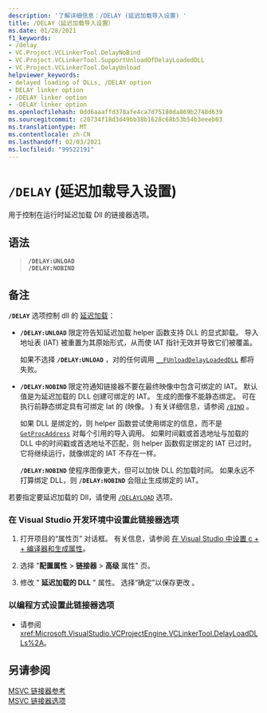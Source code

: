 ```yaml
---
description: '了解详细信息：/DELAY (延迟加载导入设置) '
title: /DELAY（延迟加载导入设置）
ms.date: 01/28/2021
f1_keywords:
- /delay
- VC.Project.VCLinkerTool.DelayNoBind
- VC.Project.VCLinkerTool.SupportUnloadOfDelayLoadedDLL
- VC.Project.VCLinkerTool.DelayUnload
helpviewer_keywords:
- delayed loading of DLLs, /DELAY option
- DELAY linker option
- /DELAY linker option
- -DELAY linker option
ms.openlocfilehash: 0dd6aaaffd378afe4ca7d75180da869b2748d639
ms.sourcegitcommit: c20734f18d3d49bb38b1628c68b53b54b3eeeb03
ms.translationtype: MT
ms.contentlocale: zh-CN
ms.lasthandoff: 02/03/2021
ms.locfileid: "99522191"
---
```

# <a name="delay-delay-load-import-settings"></a>`/DELAY` (延迟加载导入设置) 

用于控制在运行时延迟加载 Dll 的链接器选项。

## <a name="syntax"></a>语法

> **`/DELAY:UNLOAD`**\
> **`/DELAY:NOBIND`**

## <a name="remarks"></a>备注

**`/DELAY`** 选项控制 dll 的 [延迟加载](linker-support-for-delay-loaded-dlls.md)：

- **`/DELAY:UNLOAD`** 限定符告知延迟加载 helper 函数支持 DLL 的显式卸载。 导入地址表 (IAT) 被重置为其原始形式，从而使 IAT 指针无效并导致它们被覆盖。

   如果不选择 **`/DELAY:UNLOAD`** ，对的任何调用 [`__FUnloadDelayLoadedDLL`](linker-support-for-delay-loaded-dlls.md#explicitly-unload-a-delay-loaded-dll) 都将失败。

- **`/DELAY:NOBIND`** 限定符通知链接器不要在最终映像中包含可绑定的 IAT。 默认值是为延迟加载的 DLL 创建可绑定的 IAT。 生成的图像不能静态绑定。 可在执行前静态绑定具有可绑定 Iat 的 (映像。 ) 有关详细信息，请参阅 [`/BIND`](bind.md) 。

   如果 DLL 是绑定的，则 helper 函数尝试使用绑定的信息，而不是 [`GetProcAddress`](/windows/win32/api/libloaderapi/nf-libloaderapi-getprocaddress) 对每个引用的导入调用。 如果时间戳或首选地址与加载的 DLL 中的时间戳或首选地址不匹配，则 helper 函数假定绑定的 IAT 已过时。 它将继续运行，就像绑定的 IAT 不存在一样。

   **`/DELAY:NOBIND`** 使程序图像更大，但可以加快 DLL 的加载时间。 如果永远不打算绑定 DLL，则 **`/DELAY:NOBIND`** 会阻止生成绑定的 IAT。

若要指定要延迟加载的 Dll，请使用 [`/DELAYLOAD`](delayload-delay-load-import.md) 选项。

### <a name="to-set-this-linker-option-in-the-visual-studio-development-environment"></a>在 Visual Studio 开发环境中设置此链接器选项

1. 打开项目的“属性页”  对话框。 有关信息，请参阅 [在 Visual Studio 中设置 c + + 编译器和生成属性](../working-with-project-properties.md)。

1. 选择 "**配置属性**  >  **链接器**  >  **高级** 属性" 页。

1. 修改 " **延迟加载的 DLL** " 属性。 选择“确定”以保存更改  。

### <a name="to-set-this-linker-option-programmatically"></a>以编程方式设置此链接器选项

- 请参阅 <xref:Microsoft.VisualStudio.VCProjectEngine.VCLinkerTool.DelayLoadDLLs%2A>。

## <a name="see-also"></a>另请参阅

[MSVC 链接器参考](linking.md)\
[MSVC 链接器选项](linker-options.md)
